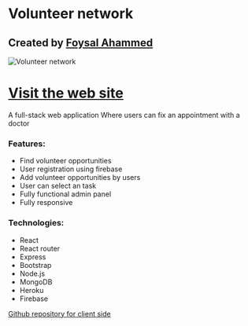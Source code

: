 # Volunteer network
## Created by [Foysal Ahammed](https://foysal-ahammed.web.app/) 
![Volunteer network](https://i.ibb.co/6DmH8N7/Capture.png)



# [Visit the web site](https://doctors-portal-fasami.web.app/)

A full-stack web  application 
Where users can fix an appointment with a doctor 

### Features: 
- Find volunteer opportunities 
- User registration using firebase
- Add volunteer opportunities by users
- User can select an task
- Fully functional admin panel 
- Fully responsive

### Technologies:
- React
- React router
- Express 
- Bootstrap
- Node.js
- MongoDB
- Heroku
- Firebase

[Github repository for client side ](https://github.com/FAsami/doctors-portal-client)
